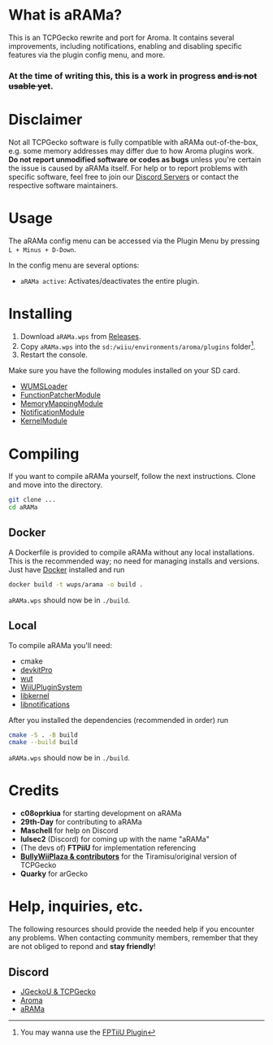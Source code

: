 # What is aRAMa?

This is an TCPGecko rewrite and port for Aroma. It contains several improvements, including notifications, enabling and disabling specific features via the plugin config menu, and more.

### **At the time of writing this, this is a work in progress ~~and is not usable yet~~**.

# Disclaimer

Not all TCPGecko software is fully compatible with aRAMa out-of-the-box, e.g. some memory addresses may differ due to how Aroma plugins work. **Do not report unmodified software or codes as bugs** unless you're certain the issue is caused by aRAMa itself. For help or to report problems with specific software, feel free to join our [Discord Servers](#discord) or contact the respective software maintainers.

# Usage

The aRAMa config menu can be accessed via the Plugin Menu by pressing `L + Minus + D-Down`.

In the config menu are several options:

* `aRAMa active`: Activates/deactivates the entire plugin.

<!-- * `Notifications`: When enabled, you will get Aroma notifications when the plugin does various things, such as load an assembly code or encounter an error. -->

<!-- * `Save sent codes`: When a code is set from a client, such as JGeckoU, automatically save it to the SD card for offline use. -->

<!-- * `TCP Gecko`: Enable TCPGecko. -->

<!-- * `Code handler`: Enable the environment used for running assembly code. -->

<!-- * `Caffiine`: Enable Caffiine.  -->

<!-- * `Saviine`: Enable Saviine. -->

# Installing

1. Download `aRAMa.wps` from [Releases](#link-to-releases).
2. Copy `aRAMa.wps` into the `sd:/wiiu/environments/aroma/plugins` folder[^1].
3. Restart the console.

Make sure you have the following modules installed on your SD card.
* [WUMSLoader](https://github.com/wiiu-env/WUMSLoader)
* [FunctionPatcherModule](https://github.com/wiiu-env/FunctionPatcherModule)
* [MemoryMappingModule](https://github.com/wiiu-env/MemoryMappingModule)
* [NotificationModule](https://github.com/wiiu-env/NotificationModule)
* [KernelModule](https://github.com/wiiu-env/KernelModule)

# Compiling

If you want to compile aRAMa yourself, follow the next instructions. Clone and move into the directory.

```bash
git clone ...
cd aRAMa
```

## Docker
    
A Dockerfile is provided to compile aRAMa without any local installations. This is the recommended way; no need for managing installs and versions. Just have [Docker](https://www.docker.com/) installed and run

```bash
docker build -t wups/arama -o build .
```

`aRAMa.wps` should now be in `./build`.

## Local

To compile aRAMa you'll need:
* cmake
* [devkitPro](https://devkitpro.org/wiki/Getting_Started)
* [wut](https://github.com/devkitPro/wut)
* [WiiUPluginSystem](https://github.com/wiiu-env/WiiUPluginSystem)
* [libkernel](https://github.com/wiiu-env/libkernel)
* [libnotifications](https://github.com/wiiu-env/libnotifications)

After you installed the dependencies (recommended in order) run

```bash
cmake -S . -B build
cmake --build build
```

`aRAMa.wps` should now be in `./build`.

<!--
# Feature re-implementation checklist:

Though I tried, I cannot guarantee that everything works, because of what was necessarily changed in porting TCPGecko from the old libraries to the new equivalents. 

* Things related to kernel access may be depreciated and/or redundant to their non-kernel counterparts in the future.
* **Old codes are anticipated to not work due to RAM offsets, so please do not report unmodified old codes not working as an issue.**
* Assembly related commands will not do anything if the `Code handler` is disabled.

I am reliant on people testing it and getting back to me on the status of various features. A checklist of what has been reported to work is below. 

Commands:

- [x] Write 8 bit value
- [x] Write 16 bit value
- [x] Write 32 bit value
- [x] Read memory
- [x] Read memory with kernel access
- [x] Validate address range
- [ ] Disassemble range (currently disabled)
- [?] Disassemble memory
- [ ] Read compressed memory
- [x] Write with kernel access
- [x] Read with kernel access 
- [ ] Take a screenshot
- [x] Upload memory
- [x] Get the size of data buffer
- [x] Read a file
- [x] Read a directory
- [x] Replace a file
- [ ] "IOSU read file" (currently disabled)
- [x] Get version hash
- [x] Get code handler address
- [-] Read threads
- [x] Get account identifier
- [ ] Write screen (currently disabled)
- [?] Follow pointer
- [x] Get server status
- [x] Remote procedure call
- [x] Get symbol
- [x] Search memory 32
- [x] Advanced memory search
- [?] Execute assembly
- [ ] Pause the console
- [ ] Unpause the console
- [ ] See whether the console is paused or not
- [x] Get server version
- [-] Get OS version 
- [ ] Set data breakpoint
- [ ] Set instruction breakpoint
- [ ] Toggle breakpoint
- [ ] Remove all breakpoints
- [ ] Get stack trace
- [ ] Poke registers
- [ ] Get entry point address
- [ ] Run kernel copy service
- [ ] Persist assembly
- [ ] Clear assembly
-->

# Credits

* **c08oprkiua** for starting development on aRAMa
* **29th-Day** for contributing to aRAMa
* **Maschell** for help on Discord
* **lulsec2** (Discord) for coming up with the name "aRAMa"
* (The devs of) **FTPiiU** for implementation referencing
* **[BullyWiiPlaza & contributors](https://github.com/BullyWiiPlaza/tcpgecko?tab=readme-ov-file#credits)** for the Tiramisu/original version of TCPGecko
* **Quarky** for arGecko

# Help, inquiries, etc.

The following resources should provide the needed help if you encounter any problems. When contacting community members, remember that they are not obliged to repond and **stay friendly**!

## Discord

* [JGeckoU & TCPGecko](https://discord.com/invite/rSRM3RWDq4)
* [Aroma](https://discord.com/invite/bZ2rep2)
* [aRAMa](https://discord.com/invite/VPHr56hnbQ)

[^1]: You may wanna use the [FPTiiU Plugin](https://github.com/wiiu-env/ftpiiu_plugin)

<!-- Love over fear -->
